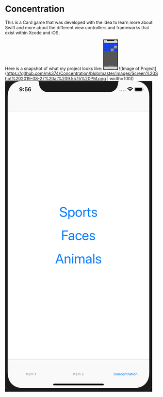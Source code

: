 # Concentration


This is a Card game that was developed with the idea to learn more about Swift and more about the different view controllers and frameworks that exist within Xcode and iOS.

Here is a snapshot of what my project looks like:
<img src="https://github.com/mk374/Concentration/blob/master/images/Screen%20Shot%202019-08-27%20at%209.55.15%20PM.png" width="48">
![Image of Project](https://github.com/mk374/Concentration/blob/master/images/Screen%20Shot%202019-08-27%20at%209.55.15%20PM.png | width=100))
![Image of Project](https://github.com/mk374/Concentration/blob/master/images/Screen%20Shot%202019-08-27%20at%209.56.55%20PM.png)
